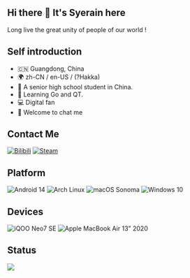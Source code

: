 ## Hi there 👋 It's Syerain here
Long live the great unity of people of our world !

## Self introduction
- 🇨🇳 Guangdong, China
- 🌍 zh-CN / en-US / (?Hakka)
- 📖 A senior high school student in China.
- 🌱 Learning Go and QT.
- 💻 Digital fan 
- 💬 Welcome to chat me

## Contact Me
[![Bilibili](https://img.shields.io/badge/Bilibili-fb7299?logo=bilibili&logoColor=fff)](https://space.bilibili.com/3493095312197931)
[![Steam](https://img.shields.io/badge/Steam-14487b.svg?logo=steam&logoColor=white)](https://steamcommunity.com/id/sye_rain/)

## Platform
![Android 14](https://img.shields.io/badge/Android%2014-3DDC84?logo=android&logoColor=white)
![Arch Linux](https://img.shields.io/badge/Arch%20Linux-A81D33?logo=archlinux&logoColor=fff)
![macOS Sonoma](https://img.shields.io/badge/MacOS%20Sonoma-a2aaad?logo=apple&logoColor=F0F0F0)
![Windows 10](https://custom-icon-badges.demolab.com/badge/Windows%2010-0078D6?logo=windows11&logoColor=white)

## Devices
![iQOO Neo7 SE](https://img.shields.io/badge/iQOO%20Neo7%20SE-3498DB?style=flat-square&logo=vivo&logoColor=ffffff)
![Apple MacBook Air 13" 2020](https://img.shields.io/badge/Apple%20MacBook%20Air%2013%22%202020%20M1-a2aaad?style=flat-square&logo=apple&logoColor=ffffff)

## Status
<img align="left" src="https://github-readme-stats.vercel.app/api?username=Syerain&show_icons=true&icon_color=CE1D2D&text_color=718096&bg_color=ffffff&hide_title=true" />
